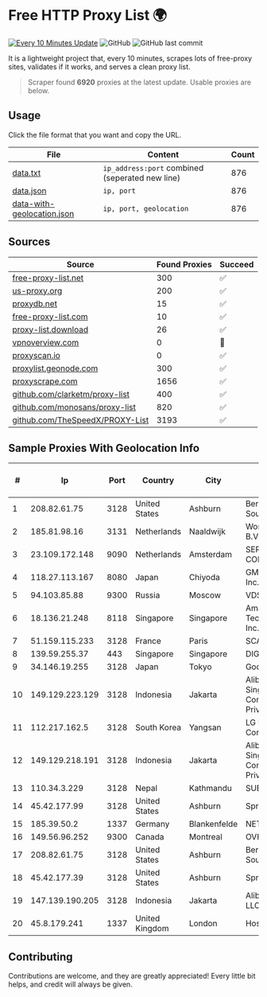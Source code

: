 
# Free HTTP Proxy List 🌍

[![Every 10 Minutes Update](https://github.com/mertguvencli/http-proxy-list/actions/workflows/main.yml/badge.svg?branch=main)](https://github.com/mertguvencli/http-proxy-list/actions/workflows/main.yml)
![GitHub](https://img.shields.io/github/license/mertguvencli/http-proxy-list)
![GitHub last commit](https://img.shields.io/github/last-commit/mertguvencli/http-proxy-list)

It is a lightweight project that, every 10 minutes, scrapes lots of free-proxy sites, validates if it works, and serves a clean proxy list.


> Scraper found **6920** proxies at the latest update. Usable proxies are below.

## Usage

Click the file format that you want and copy the URL.


|File|Content|Count|
|----|-------|-----|
|[data.txt](https://raw.githubusercontent.com/mertguvencli/http-proxy-list/main/proxy-list/data.txt)|`ip_address:port` combined (seperated new line)|876|
|[data.json](https://raw.githubusercontent.com/mertguvencli/http-proxy-list/main/proxy-list/data.json)|`ip, port`|876|
|[data-with-geolocation.json](https://raw.githubusercontent.com/mertguvencli/http-proxy-list/main/proxy-list/data-with-geolocation.json)|`ip, port, geolocation`|876|

## Sources

|Source|Found Proxies|Succeed|
|------|-------------|-------|
|[free-proxy-list.net](https://free-proxy-list.net)|300|✅|
|[us-proxy.org](https://www.us-proxy.org)|200|✅|
|[proxydb.net](http://proxydb.net)|15|✅|
|[free-proxy-list.com](https://free-proxy-list.com/?page=&port=&type%5B%5D=http&type%5B%5D=https&up_time=0&search=Search)|10|✅|
|[proxy-list.download](https://www.proxy-list.download/HTTP)|26|✅|
|[vpnoverview.com](https://vpnoverview.com/privacy/anonymous-browsing/free-proxy-servers)|0|🚫|
|[proxyscan.io](https://www.proxyscan.io)|0|✅|
|[proxylist.geonode.com](https://proxylist.geonode.com/api/proxy-list?limit=300&page=1&sort_by=lastChecked&sort_type=desc&protocols=http,https)|300|✅|
|[proxyscrape.com](https://api.proxyscrape.com/v2/?request=displayproxies&protocol=http&timeout=10000&country=all&ssl=all&anonymity=all)|1656|✅|
|[github.com/clarketm/proxy-list](https://raw.githubusercontent.com/clarketm/proxy-list/master/proxy-list-raw.txt)|400|✅|
|[github.com/monosans/proxy-list](https://raw.githubusercontent.com/monosans/proxy-list/main/proxies/http.txt)|820|✅|
|[github.com/TheSpeedX/PROXY-List](https://raw.githubusercontent.com/TheSpeedX/PROXY-List/master/http.txt)|3193|✅|


## Sample Proxies With Geolocation Info

|#|Ip|Port|Country|City|Internet Service Provider|
|-|--|----|-------|----|-------------------------|
|1|208.82.61.75|3128|United States|Ashburn|Bernardi Sounds|
|2|185.81.98.16|3131|Netherlands|Naaldwijk|WorldStream B.V.|
|3|23.109.172.148|9090|Netherlands|Amsterdam|SERVERS-COM|
|4|118.27.113.167|8080|Japan|Chiyoda|GMO Internet, Inc.|
|5|94.103.85.88|9300|Russia|Moscow|VDSINA|
|6|18.136.21.248|8118|Singapore|Singapore|Amazon Technologies Inc.|
|7|51.159.115.233|3128|France|Paris|SCALEWAY|
|8|139.59.255.37|443|Singapore|Singapore|DIGITALOCEAN|
|9|34.146.19.255|3128|Japan|Tokyo|Google LLC|
|10|149.129.223.129|3128|Indonesia|Jakarta|Alibaba.com Singapore E-Commerce Private Limited|
|11|112.217.162.5|3128|South Korea|Yangsan|LG DACOM Corporation|
|12|149.129.218.191|3128|Indonesia|Jakarta|Alibaba.com Singapore E-Commerce Private Limited|
|13|110.34.3.229|3128|Nepal|Kathmandu|SUBISU C7|
|14|45.42.177.99|3128|United States|Ashburn|Sprint|
|15|185.39.50.2|1337|Germany|Blankenfelde|NETZNUTZ|
|16|149.56.96.252|9300|Canada|Montreal|OVH SAS|
|17|208.82.61.75|3128|United States|Ashburn|Bernardi Sounds|
|18|45.42.177.39|3128|United States|Ashburn|Sprint|
|19|147.139.190.205|3128|Indonesia|Jakarta|Alibaba.com LLC|
|20|45.8.179.241|1337|United Kingdom|London|Hostland LLC|



## Contributing

Contributions are welcome, and they are greatly appreciated! Every
little bit helps, and credit will always be given.

